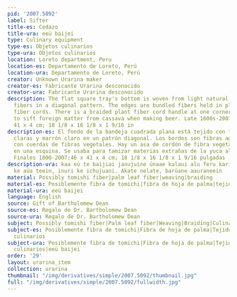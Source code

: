 ```yaml
---
pid: '2007.5092'
label: Sifter
title-es: Cedazo
title-ura: eeü baijei
type: Culinary equipment
type-es: Objetos culinarios
type-ura: Objetos culinarios
location: Loreto department, Peru
location-es: Departamento de Loreto, Perú
location-ura: Departamento de Loreto, Perú
creator: Unknown Urarina maker
creator-es: Fabricante Urarina desconocido
creator-ura: Fabricante Urarina desconocido
description: The flat square tray's bottom is woven from light natural and light brown
  fibers in a diagonal pattern. The edges are bundled fibers held in place with plant
  fiber cords. There is a braided plant fiber cord handle at one corner. It was used
  to sift foreign matter from cassava when making beer. Late 1800s-2007.&nbsp;46 x
  41 x 4 cm; 18 1/8 x 16 1/8 x 1 9/16 in
description-es: El fondo de la bandeja cuadrada plana está tejido con fibras naturales
  claras y marrón claro en un patrón diagonal. Los bordes son fibras agrupadas sujetas
  con cuerdas de fibras vegetales. Hay un asa de cordón de fibra vegetal trenzada
  en una esquina. Se usaba para tamizar materias extrañas de la yuca al hacer cerveza.
  Finales 1800-2007;46 x 41 x 4 cm; 18 1/8 x 16 1/8 x 1 9/16 pulgadas
description-ura: kaa eü te baijiai janujuine ünaae kalaui alu feru kari kaje, enue
  ke aüa teein, inuri ke ichujuani. Akate nelate, barüane aauraneein
material: Possibly tomishi fiber|palm leaf fiber|weaving|braiding
material-es: Posiblemente fibra de tomichi|fibra de hoja de palma|tejido|trenzado
material-ura: eeü baijei
language: English
source: Gift of Bartholomew Dean
source-es: Regalo de Dr. Bartholomew Dean
source-ura: Regalo de Dr. Bartholomew Dean
subject: Possibly tomishi fiber|Palm leaf fiber|Weaving|Braiding|Culinary equipment
subject-es: Posiblemente fibra de tomichi|Fibra de hoja de palma|Tejido|Trenzado|Objetos
  culinarios
subject-ura: Posiblemente fibra de tomichi|Fibra de hoja de palma|Tejido|Trenzado|Objetos
  culinarios|eeü baijei
order: '29'
layout: urarina_item
collection: urarina
thumbnail: "/img/derivatives/simple/2007.5092/thumbnail.jpg"
full: "/img/derivatives/simple/2007.5092/fullwidth.jpg"
---
```

